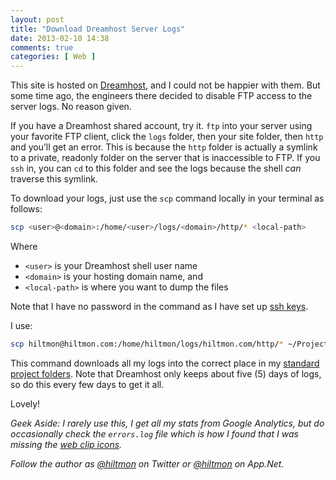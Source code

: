 ```yaml
---
layout: post
title: "Download Dreamhost Server Logs"
date: 2013-02-10 14:38
comments: true
categories: [ Web ]
---
```


This site is hosted on [Dreamhost](http://www.dreamhost.com/r.cgi?258997), and I could not be happier with them. But some time ago, the engineers there decided to disable FTP access to the server logs. No reason given.

If you have a Dreamhost shared account, try it. `ftp` into your server using your favorite FTP client, click the `logs` folder, then your site folder, then  `http` and you’ll get an error. This is because the `http` folder is actually a symlink to a private, readonly folder on the server that is inaccessible to FTP. If you `ssh` in, you can `cd` to this folder and see the logs because the shell *can* traverse this symlink.

To download your logs, just use the `scp` command locally in your terminal as follows:

``` sh
scp <user>@<domain>:/home/<user>/logs/<domain>/http/* <local-path>
```

Where

* `<user>` is your Dreamhost shell user name
* `<domain>` is your hosting domain name, and
* `<local-path>` is where you want to dump the files

Note that I have no password in the command as I have set up [ssh keys](http://wiki.dreamhost.com/SSH).

I use:

``` sh
scp hiltmon@hiltmon.com:/home/hiltmon/logs/hiltmon.com/http/* ~/Projects/HiltmonDotCom/data/logs/
```

This command downloads all my logs into the correct place in my [standard project folders](http://hiltmon.com/blog/2012/06/30/project-folder-layout/). Note that Dreamhost only keeps about five (5) days of logs, so do this every few days to get it all.

Lovely!

*Geek Aside: I rarely use this, I get all my stats from Google Analytics, but do occasionally check the `errors.log` file which is how I found that I was missing the [web clip icons](http://hiltmon.com/blog/2013/02/10/add-web-clip-icons-to-octopress/).*

*Follow the author as [@hiltmon](http://twitter.com/hiltmon) on Twitter or [@hiltmon](http://alpha.app.net/hiltmon) on App.Net.*
